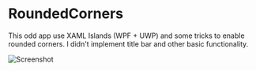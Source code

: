 # RoundedCorners
This odd app use XAML Islands (WPF + UWP) and some tricks to enable rounded corners. 
I didn't implement title bar and other basic functionality.

![Screenshot](https://pbs.twimg.com/media/ETA7cYKXkAIpqxt?format=png&name=small)
